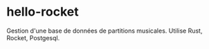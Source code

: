 # hello-rocket

Gestion d'une base de données de partitions musicales.
Utilise Rust, Rocket, Postgesql.

